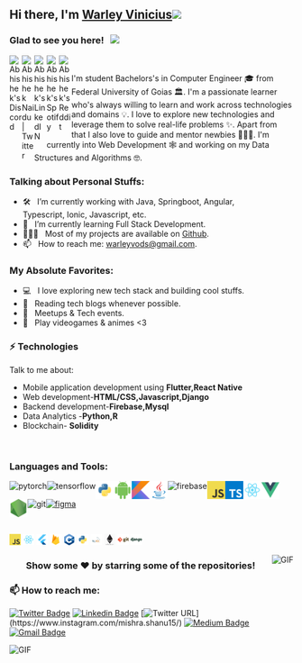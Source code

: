 ## Hi there, I'm [Warley Vinicius](https://github.com/warleyvods/)<img src="https://github.com/TheDudeThatCode/TheDudeThatCode/blob/master/Assets/Hi.gif" width="29px"> 

### Glad to see you here! &nbsp; ![](https://visitor-badge.glitch.me/badge?page_id=iampavangandhi.iampavangandhi&style=flat-square&color=0088cc)

<a href="https://discord.gg/XTW52Kt">
  <img align="left" alt="Abhishek's Discord" width="22px" src="https://raw.githubusercontent.com/peterthehan/peterthehan/master/assets/discord.svg" />
</a>
<a href="https://twitter.com/abhisheknaiidu">
  <img align="left" alt="Abhishek Naidu | Twitter" width="22px" src="https://raw.githubusercontent.com/peterthehan/peterthehan/master/assets/twitter.svg" />
</a>
<a href="https://www.linkedin.com/in/abhisheknaiidu/">
  <img align="left" alt="Abhishek's LinkedIN" width="22px" src="https://raw.githubusercontent.com/peterthehan/peterthehan/master/assets/linkedin.svg" />
</a>
<a href="https://open.spotify.com/user/e90fe4zsndbm6xoe2t7t8kogf?si=WaLKpwvWTle0btle2qPb6g">
  <img align="left" alt="Abhishek's Spotify" width="22px" src="https://raw.githubusercontent.com/peterthehan/peterthehan/master/assets/spotify.svg" />
</a>
<a href="https://www.reddit.com/user/geekyabhi/">
  <img align="left" alt="Abhishek's Reddit" width="22px" src="https://raw.githubusercontent.com/peterthehan/peterthehan/master/assets/reddit.svg" />
</a>
<br/>

I'm student Bachelors's in Computer Engineer 🎓 from Federal University of Goias 🏛. I'm a passionate learner who's always willing to learn and work across technologies and domains 💡. I love to explore new technologies and leverage them to solve real-life problems ✨. Apart from that I also love to guide and mentor newbies 👨🏻‍💻. I'm currently into Web Development 🕸️ and working on my Data Structures and Algorithms 🤓.


### Talking about Personal Stuffs:
- 🛠 &nbsp; I’m currently working with Java, Springboot, Angular, <br /> Typescript, Ionic, Javascript, etc.
- 🚀 &nbsp; I’m currently learning Full Stack Development.
- 👨🏻‍💻 &nbsp; Most of my projects are available on [Github](https://github.com/warleyvods).
- 📫 &nbsp; How to reach me: warleyvods@gmail.com.


### My Absolute Favorites:

- 💻 &nbsp; I love exploring new tech stack and building cool stuffs.
- 📰 &nbsp; Reading tech blogs whenever possible.
- 🍕 &nbsp; Meetups & Tech events.
- 👾 &nbsp; Play videogames & animes <3


### ⚡ Technologies
Talk to me about:
- Mobile application development using **Flutter,React Native**
- Web development-**HTML/CSS,Javascript,Django**
- Backend development-**Firebase,Mysql**
- Data Analytics -**Python,R**
- Blockchain- **Solidity**


<br>

### Languages and Tools:
<a href="https://pytorch.org/" target="_blank"> <img align="left" src="https://www.vectorlogo.zone/logos/pytorch/pytorch-icon.svg" alt="pytorch" height="32px"/> </a> 
<a href="https://www.tensorflow.org" target="_blank"> <img align="left" src="https://www.vectorlogo.zone/logos/tensorflow/tensorflow-icon.svg" alt="tensorflow" height="32px"/> </a> 
<a href="https://www.python.org" target="_blank"><img align="left" alt="Python" height ="32px" src="https://raw.githubusercontent.com/github/explore/80688e429a7d4ef2fca1e82350fe8e3517d3494d/topics/python/python.png"></a>
<a href="https://developer.android.com" target="_blank"> <img align="left" alt="Android" height ="32px" src="https://raw.githubusercontent.com/github/explore/80688e429a7d4ef2fca1e82350fe8e3517d3494d/topics/android/android.png"> </a>
<a href="https://kotlinlang.org" target="_blank"><img align="left" alt="Kotlin" height ="32px" src="https://raw.githubusercontent.com/github/explore/80688e429a7d4ef2fca1e82350fe8e3517d3494d/topics/kotlin/kotlin.png"></a>
<a href="https://www.java.com" target="_blank"><img align="left" alt="Kotlin" height ="32px" src="https://raw.githubusercontent.com/devicons/devicon/master/icons/java/java-original.svg"></a>
<a href="https://firebase.google.com/" target="_blank"> <img align="left" src="https://www.vectorlogo.zone/logos/firebase/firebase-icon.svg" alt="firebase" height ="32px"/> </a>
<a href="https://developer.mozilla.org/en-US/docs/Web/JavaScript" target="_blank"> <img align="left" alt="JavaScript" height ="32px"  src="https://raw.githubusercontent.com/github/explore/80688e429a7d4ef2fca1e82350fe8e3517d3494d/topics/javascript/javascript.png"> </a>
<a href="https://www.typescriptlang.org/" target="_blank"><img align="left" alt="Typescirpt" height ="32px" src="https://raw.githubusercontent.com/github/explore/80688e429a7d4ef2fca1e82350fe8e3517d3494d/topics/typescript/typescript.png"></a>
<a href="https://reactjs.org/" target="_blank"> <img align="left" alt="React" height ="32px" src="https://raw.githubusercontent.com/github/explore/80688e429a7d4ef2fca1e82350fe8e3517d3494d/topics/react/react.png"></a>
<a href="https://vuejs.org/" target="_blank"><img align="left" alt="Vue" height ="32px" src="https://raw.githubusercontent.com/github/explore/80688e429a7d4ef2fca1e82350fe8e3517d3494d/topics/vue/vue.png"></a>
<a href="https://nodejs.org" target="_blank"><img align="left" alt="Node.js" height ="32px" src="https://raw.githubusercontent.com/github/explore/80688e429a7d4ef2fca1e82350fe8e3517d3494d/topics/nodejs/nodejs.png"></a>
<a href="https://git-scm.com/" target="_blank"> <img src="https://www.vectorlogo.zone/logos/git-scm/git-scm-icon.svg" align="left" alt="git" height='32px'/> </a>
<a href="https://www.figma.com/" target="_blank"> <img src="https://www.vectorlogo.zone/logos/figma/figma-icon.svg" alt="figma" height='32px'/> </a>

<br>

<code><img height="20" src="https://raw.githubusercontent.com/github/explore/80688e429a7d4ef2fca1e82350fe8e3517d3494d/topics/javascript/javascript.png"></code>
<code><img height="20" src="https://raw.githubusercontent.com/github/explore/80688e429a7d4ef2fca1e82350fe8e3517d3494d/topics/react/react.png"></code>
<code><img height="20" src="https://raw.githubusercontent.com/github/explore/80688e429a7d4ef2fca1e82350fe8e3517d3494d/topics/flutter/flutter.png"></code>
<code><img height="20" src="https://raw.githubusercontent.com/github/explore/80688e429a7d4ef2fca1e82350fe8e3517d3494d/topics/firebase/firebase.png"></code>
<code><img height="20" src="https://raw.githubusercontent.com/github/explore/80688e429a7d4ef2fca1e82350fe8e3517d3494d/topics/cpp/cpp.png"></code>
<code><img height="20" src="https://raw.githubusercontent.com/github/explore/80688e429a7d4ef2fca1e82350fe8e3517d3494d/topics/python/python.png"></code>
<code><img height="20" src="https://raw.githubusercontent.com/github/explore/80688e429a7d4ef2fca1e82350fe8e3517d3494d/topics/mysql/mysql.png"></code>
<code><img height="20" src="https://raw.githubusercontent.com/github/explore/80688e429a7d4ef2fca1e82350fe8e3517d3494d/topics/ethereum/ethereum.png"></code>
<code><img height="20" src="https://raw.githubusercontent.com/github/explore/80688e429a7d4ef2fca1e82350fe8e3517d3494d/topics/git/git.png"></code>
<code><img height="20" src="https://raw.githubusercontent.com/github/explore/80688e429a7d4ef2fca1e82350fe8e3517d3494d/topics/django/django.png"></code>

<img align="right" alt="GIF" src="https://media.giphy.com/media/RK5KD6UcUpAt92zZvt/giphy.gif" />

<div align="center">

### Show some ❤️ by starring some of the repositories!

</div>


###  📫 How to reach me:

[![Twitter Badge](https://img.shields.io/badge/-@ShanuMishra1515-1ca0f1?style=flat-square&labelColor=1ca0f1&logo=twitter&logoColor=white&link=https://twitter.com/ShanuMishra1515)](https://twitter.com/ShanuMishra1515) 
[![Linkedin Badge](https://img.shields.io/badge/-ShanuMishra-blue?style=flat-square&logo=Linkedin&logoColor=white&link=https://www.linkedin.com/in/kunalraghav/)](https://www.linkedin.com/in/shanu-mishra/)
[![Twitter URL](https://img.shields.io/twitter/url?color=%23fb3958&label=follow&logo=instagram&logoColor=%23fb3958&style=flat-square&url=https%3A%2F%2Fwww.instagram.com%2Falejorc_)](https://www.instagram.com/mishra.shanu15/)
 [![Medium Badge](https://img.shields.io/badge/-@mishra.shanu15-03a57a?style=flat-square&labelColor=000000&logo=Medium&link=https://medium.com/@mishra.shanu15/)](https://medium.com/@mishra.shanu15/)
[![Gmail Badge](https://img.shields.io/badge/Gmail-c14438?style=flat-square&logo=Gmail&logoColor=white&link=mailto:mishra.shanu15@gmail.com)](mailto:mishra.shanu15@gmail.com)

<img align="left" alt="GIF" src="https://media.giphy.com/media/hrSFdM4rg8VFpXyz2m/giphy.gif" />
